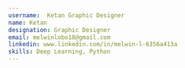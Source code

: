 ```yaml
---
username:  Ketan Graphic Designer
name: Ketan
designation: Graphic Designer
email: melwinlobo18@gmail.com
linkedin: www.linkedin.com/in/melwin-l-6356a413a
skills: Deep Learning, Python
---
```

